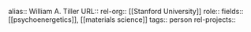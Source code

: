 alias:: William A. Tiller
URL::
rel-org:: [[Stanford University]] 
role::
fields:: [[psychoenergetics]], [[materials science]] 
tags:: person
rel-projects::


